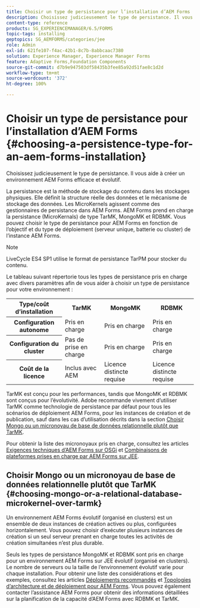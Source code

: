 ```yaml
---
title: Choisir un type de persistance pour l’installation d’AEM Forms
description: Choisissez judicieusement le type de persistance. Il vous aide à créer un environnement AEM Forms efficace et évolutif.
content-type: reference
products: SG_EXPERIENCEMANAGER/6.5/FORMS
topic-tags: installing
geptopics: SG_AEMFORMS/categories/jee
role: Admin
exl-id: 621fe107-f4ac-42b1-8c7b-8abbcaac7380
solution: Experience Manager, Experience Manager Forms
feature: Adaptive Forms,Foundation Components
source-git-commit: d7b9e947503df58435b3fee85a92d51fae8c1d2d
workflow-type: tm+mt
source-wordcount: '372'
ht-degree: 100%

---
```


# Choisir un type de persistance pour l’installation d’AEM Forms {#choosing-a-persistence-type-for-an-aem-forms-installation}

Choisissez judicieusement le type de persistance. Il vous aide à créer un environnement AEM Forms efficace et évolutif.

La persistance est la méthode de stockage du contenu dans les stockages physiques. Elle définit la structure réelle des données et le mécanisme de stockage des données. Les MicroKernels agissent comme des gestionnaires de persistance dans AEM Forms. AEM Forms prend en charge la persistance (MicroKernals) de type TarMK, MongoMK et RDBMK. Vous pouvez choisir le type de persistance pour AEM Forms en fonction de l’objectif et du type de déploiement (serveur unique, batterie ou cluster) de l’instance AEM Forms.

>[!NOTE]
>
>LiveCycle ES4 SP1 utilise le format de persistance TarPM pour stocker du contenu.

Le tableau suivant répertorie tous les types de persistance pris en charge avec divers paramètres afin de vous aider à choisir un type de persistance pour votre environnement :

<table>
 <tbody>
  <tr>
   <th><strong>Type/coût d’installation</strong></th>
   <th><strong>TarMK</strong></th>
   <th><strong>MongoMK</strong></th>
   <th><strong>RDBMK</strong></th>
  </tr>
  <tr>
   <th><strong>Configuration autonome</strong></th>
   <td>Pris en charge<br /> </td>
   <td>Pris en charge</td>
   <td>Pris en charge</td>
  </tr>
  <tr>
   <th><strong>Configuration du cluster</strong></th>
   <td>Pas de prise en charge</td>
   <td>Pris en charge</td>
   <td>Pris en charge</td>
  </tr>
  <tr>
   <th><strong>Coût de la licence</strong></th>
   <td>Inclus avec AEM </td>
   <td>Licence distincte requise</td>
   <td>Licence distincte requise</td>
  </tr>
 </tbody>
</table>

TarMK est conçu pour les performances, tandis que MongoMK et RDBMK sont conçus pour l’évolutivité. Adobe recommande vivement d’utiliser TarMK comme technologie de persistance par défaut pour tous les scénarios de déploiement AEM Forms, pour les instances de création et de publication, sauf dans les cas d’utilisation décrits dans la section [Choisir Mongo ou un micronoyau de base de données relationnelle plutôt que TarMK](#p-choosing-mongo-or-a-relational-database-microkernel-over-tarmk-p).

Pour obtenir la liste des micronoyaux pris en charge, consultez les articles [Exigences techniques d’AEM Forms sur OSGi](/help/sites-deploying/technical-requirements.md) et [Combinaisons de plateformes prises en charge par AEM Forms sur JEE](/help/forms/using/aem-forms-jee-supported-platforms.md).

## Choisir Mongo ou un micronoyau de base de données relationnelle plutôt que TarMK {#choosing-mongo-or-a-relational-database-microkernel-over-tarmk}

Un environnement AEM Forms évolutif (organisé en clusters) est un ensemble de deux instances de création actives ou plus, configurées horizontalement. Vous pouvez choisir d’exécuter plusieurs instances de création si un seul serveur prenant en charge toutes les activités de création simultanées n’est plus durable.

Seuls les types de persistance MongoMK et RDBMK sont pris en charge pour un environnement AEM Forms sur JEE évolutif (organisé en clusters). Le nombre de serveurs ou la taille de l’environnement évolutif varie pour chaque installation. Pour obtenir une liste des considérations et des exemples, consultez les articles [Déploiements recommandés](/help/sites-deploying/recommended-deploys.md) et [Topologies d’architecture et de déploiement pour AEM Forms](/help/forms/using/aem-forms-architecture-deployment.md). Vous pouvez également contacter l’assistance AEM Forms pour obtenir des informations détaillées sur la planification de la capacité d’AEM Forms avec RDBMK et TarMK.

